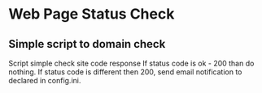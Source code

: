 # Web Page Status Check
## Simple script to domain check

Script simple check site code response
If status code is ok - 200 than do nothing.
If status code is different then 200, send email notification to declared in config.ini.
